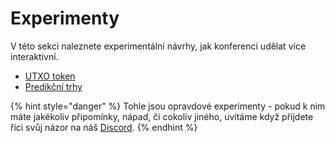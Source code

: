 # Experimenty

V této sekci naleznete experimentální návrhy, jak konferenci udělat více interaktivní.

* [UTXO token](utxo-token.md)
* [Predikční trhy](predikcni-trhy.md)

{% hint style="danger" %}
Tohle jsou opravdové experimenty - pokud k nim máte jakékoliv připomínky, nápad, či cokoliv jiného, uvítáme když příjdete říci svůj názor na náš [Discord](https://discord.com/invite/5k9dEtVhnv).
{% endhint %}

